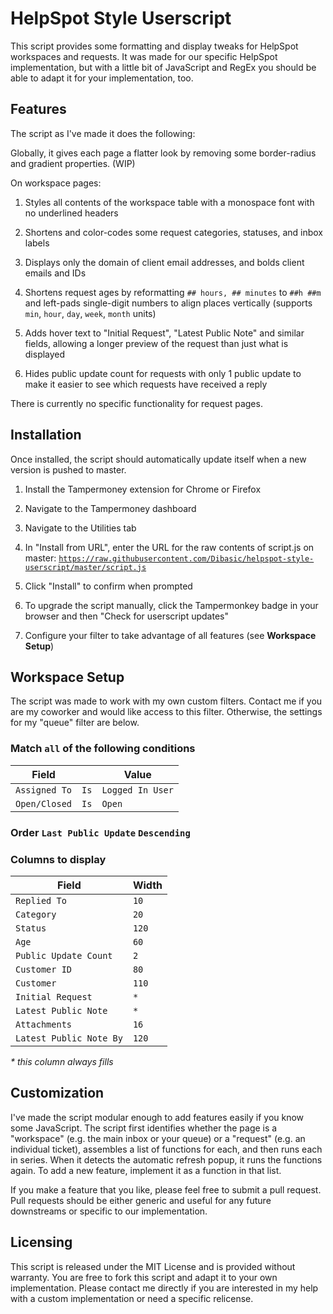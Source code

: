 # HelpSpot Style Userscript

This script provides some formatting and display tweaks for HelpSpot workspaces and requests. It was made for our specific HelpSpot implementation, but with a little bit of JavaScript and RegEx you should be able to adapt it for your implementation, too.

## Features

The script as I've made it does the following:

Globally, it gives each page a flatter look by removing some border-radius and gradient properties. (WIP)

On workspace pages:

1. Styles all contents of the workspace table with a monospace font with no underlined headers

2. Shortens and color-codes some request categories, statuses, and inbox labels

3. Displays only the domain of client email addresses, and bolds client emails and IDs

4. Shortens request ages by reformatting `## hours, ## minutes` to `##h ##m` and left-pads single-digit numbers to align places vertically (supports `min`, `hour`, `day`, `week`, `month` units)

5. Adds hover text to "Initial Request", "Latest Public Note" and similar fields, allowing a longer preview of the request than just what is displayed

6. Hides public update count for requests with only 1 public update to make it easier to see which requests have received a reply

There is currently no specific functionality for request pages.

## Installation

Once installed, the script should automatically update itself when a new version is pushed to master.

1. Install the Tampermoney extension for Chrome or Firefox

2. Navigate to the Tampermoney dashboard

3. Navigate to the Utilities tab

4. In "Install from URL", enter the URL for the raw contents of script.js on master: [`https://raw.githubusercontent.com/Dibasic/helpspot-style-userscript/master/script.js`](https://raw.githubusercontent.com/Dibasic/helpspot-style-userscript/master/script.js)

5. Click "Install" to confirm when prompted

6. To upgrade the script manually, click the Tampermonkey badge in your browser and then "Check for userscript updates"

7. Configure your filter to take advantage of all features (see **Workspace Setup**)

## Workspace Setup

The script was made to work with my own custom filters. Contact me if you are my coworker and would like access to this filter. Otherwise, the settings for my "queue" filter are below.

### Match `all` of the following conditions

| Field         |      | Value            |
|---------------|------|------------------|
| `Assigned To` | `Is` | `Logged In User` |
| `Open/Closed` | `Is` | `Open`           |

### Order `Last Public Update` `Descending`

### Columns to display

| Field                   | Width |
|-------------------------|-------|
| `Replied To`            | `10`  |
| `Category`              | `20`  |
| `Status`                | `120` |
| `Age`                   | `60`  |
| `Public Update Count`   | `2`   |
| `Customer ID`           | `80`  |
| `Customer`              | `110` |
| `Initial Request`       | `*`   |
| `Latest Public Note`    | `*`   |
| `Attachments`           | `16`  |
| `Latest Public Note By` | `120` |

*\* this column always fills*

## Customization

I've made the script modular enough to add features easily if you know some JavaScript. The script first identifies whether the page is a "workspace" (e.g. the main inbox or your queue) or a "request" (e.g. an individual ticket), assembles a list of functions for each, and then runs each in series. When it detects the automatic refresh popup, it runs the functions again. To add a new feature, implement it as a function in that list.

If you make a feature that you like, please feel free to submit a pull request. Pull requests should be either generic and useful for any future downstreams or specific to our implementation.

## Licensing

This script is released under the MIT License and is provided without warranty. You are free to fork this script and adapt it to your own implementation. Please contact me directly if you are interested in my help with a custom implementation or need a specific relicense.